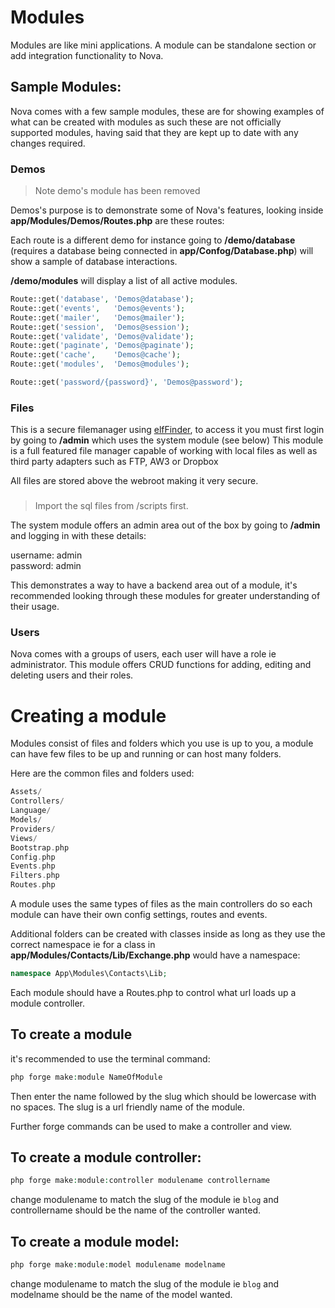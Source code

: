 
# Modules

Modules are like mini applications. A module can be standalone section or add integration functionality to Nova.

## Sample Modules:

Nova comes with a few sample modules, these are for showing examples of what can be created with modules as such these are not officially supported modules, having said that they are kept up to date with any changes required.

### Demos

> Note demo's module has been removed

Demos's purpose is to demonstrate some of Nova's features, looking inside **app/Modules/Demos/Routes.php** are these routes:

Each route is a different demo for instance going to **/demo/database** (requires a database being connected in **app/Confog/Database.php**)
will show a sample of database interactions.

**/demo/modules** will display a list of all active modules.

```php
Route::get('database', 'Demos@database');
Route::get('events',   'Demos@events');
Route::get('mailer',   'Demos@mailer');
Route::get('session',  'Demos@session');
Route::get('validate', 'Demos@validate');
Route::get('paginate', 'Demos@paginate');
Route::get('cache',    'Demos@cache');
Route::get('modules',  'Demos@modules');

Route::get('password/{password}', 'Demos@password');
```

### Files

This is a secure filemanager using [elfFinder](https://studio-42.github.io/elFinder/), to access it you must first login by going to **/admin** which uses the system module (see below)
This module is a full featured file manager capable of working with local files as well as third party adapters such as FTP, AW3 or Dropbox

All files are stored above the webroot making it very secure.

###

>Import the sql files from /scripts first.

The system module offers an admin area out of the box by going to **/admin** and logging in with these details:

username: admin<br>
password: admin

This demonstrates a way to have a backend area out of a module, it's recommended looking through these modules for greater understanding of their usage.

### Users

Nova comes with a groups of users, each user will have a role ie administrator. This module offers CRUD functions for adding, editing and deleting users and their roles.

# Creating a module

Modules consist of files and folders which you use is up to you, a module can have few files to be up and running or can host many folders.

Here are the common files and folders used:

```php
Assets/
Controllers/
Language/
Models/
Providers/
Views/
Bootstrap.php
Config.php
Events.php
Filters.php
Routes.php
```

A module uses the same types of files as the main controllers do so each module can have their own config settings, routes and events.

Additional folders can be created with classes inside as long as they use the correct namespace ie for a class in **app/Modules/Contacts/Lib/Exchange.php** would have a namespace:

```php
namespace App\Modules\Contacts\Lib;
```

Each module should have a Routes.php to control what url loads up a module controller.


## To create a module

it's recommended to use the terminal command:

```php
php forge make:module NameOfModule
```

Then enter the name followed by the slug which should be lowercase with no spaces. The slug is a url friendly name of the module.

Further forge commands can be used to make a controller and view.

## To create a module controller:

```php
php forge make:module:controller modulename controllername
```

change modulename to match the slug of the module ie `blog` and controllername should be the name of the controller wanted.

## To create a module model:

```php
php forge make:module:model modulename modelname
```

change modulename to match the slug of the module ie `blog` and modelname should be the name of the model wanted.
